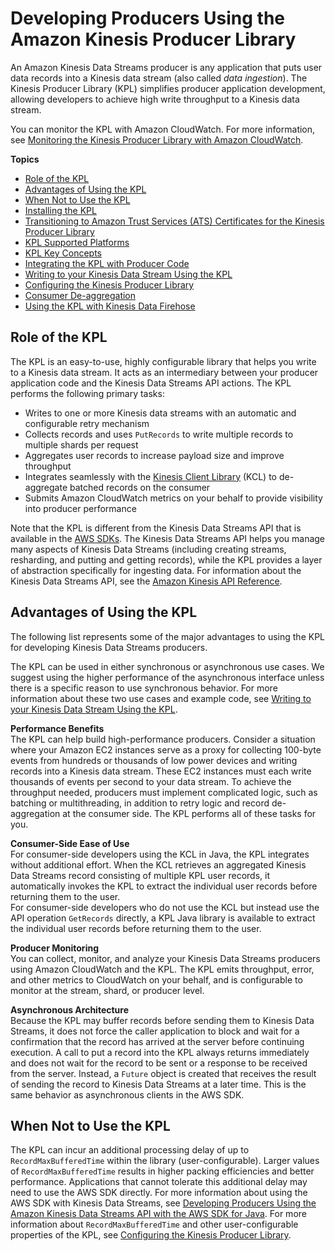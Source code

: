 # Developing Producers Using the Amazon Kinesis Producer Library<a name="developing-producers-with-kpl"></a>

An Amazon Kinesis Data Streams producer is any application that puts user data records into a Kinesis data stream \(also called *data ingestion*\)\. The Kinesis Producer Library \(KPL\) simplifies producer application development, allowing developers to achieve high write throughput to a Kinesis data stream\. 

You can monitor the KPL with Amazon CloudWatch\. For more information, see [Monitoring the Kinesis Producer Library with Amazon CloudWatch](monitoring-with-kpl.md)\.

**Topics**
+ [Role of the KPL](#developing-producers-with-kpl-role)
+ [Advantages of Using the KPL](#developing-producers-with-kpl-advantage)
+ [When Not to Use the KPL](#developing-producers-with-kpl-when)
+ [Installing the KPL](kinesis-kpl-dl-install.md)
+ [Transitioning to Amazon Trust Services \(ATS\) Certificates for the Kinesis Producer Library](kinesis-kpl-upgrades.md)
+ [KPL Supported Platforms](kinesis-kpl-supported-plats.md)
+ [KPL Key Concepts](kinesis-kpl-concepts.md)
+ [Integrating the KPL with Producer Code](kinesis-kpl-integration.md)
+ [Writing to your Kinesis Data Stream Using the KPL](kinesis-kpl-writing.md)
+ [Configuring the Kinesis Producer Library](kinesis-kpl-config.md)
+ [Consumer De\-aggregation](kinesis-kpl-consumer-deaggregation.md)
+ [Using the KPL with Kinesis Data Firehose](kpl-with-firehose.md)

## Role of the KPL<a name="developing-producers-with-kpl-role"></a>

The KPL is an easy\-to\-use, highly configurable library that helps you write to a Kinesis data stream\. It acts as an intermediary between your producer application code and the Kinesis Data Streams API actions\. The KPL performs the following primary tasks: 
+ Writes to one or more Kinesis data streams with an automatic and configurable retry mechanism
+ Collects records and uses `PutRecords` to write multiple records to multiple shards per request
+ Aggregates user records to increase payload size and improve throughput
+ Integrates seamlessly with the [Kinesis Client Library](https://docs.aws.amazon.com/kinesis/latest/dev/developing-consumers-with-kcl.html) \(KCL\) to de\-aggregate batched records on the consumer
+ Submits Amazon CloudWatch metrics on your behalf to provide visibility into producer performance

Note that the KPL is different from the Kinesis Data Streams API that is available in the [AWS SDKs](https://aws.amazon.com/tools/)\. The Kinesis Data Streams API helps you manage many aspects of Kinesis Data Streams \(including creating streams, resharding, and putting and getting records\), while the KPL provides a layer of abstraction specifically for ingesting data\. For information about the Kinesis Data Streams API, see the [Amazon Kinesis API Reference](https://docs.aws.amazon.com/kinesis/latest/APIReference/)\.

## Advantages of Using the KPL<a name="developing-producers-with-kpl-advantage"></a>

The following list represents some of the major advantages to using the KPL for developing Kinesis Data Streams producers\.

The KPL can be used in either synchronous or asynchronous use cases\. We suggest using the higher performance of the asynchronous interface unless there is a specific reason to use synchronous behavior\. For more information about these two use cases and example code, see [Writing to your Kinesis Data Stream Using the KPL](kinesis-kpl-writing.md)\.

**Performance Benefits**  
The KPL can help build high\-performance producers\. Consider a situation where your Amazon EC2 instances serve as a proxy for collecting 100\-byte events from hundreds or thousands of low power devices and writing records into a Kinesis data stream\. These EC2 instances must each write thousands of events per second to your data stream\. To achieve the throughput needed, producers must implement complicated logic, such as batching or multithreading, in addition to retry logic and record de\-aggregation at the consumer side\. The KPL performs all of these tasks for you\. 

**Consumer\-Side Ease of Use**  
For consumer\-side developers using the KCL in Java, the KPL integrates without additional effort\. When the KCL retrieves an aggregated Kinesis Data Streams record consisting of multiple KPL user records, it automatically invokes the KPL to extract the individual user records before returning them to the user\.   
For consumer\-side developers who do not use the KCL but instead use the API operation `GetRecords` directly, a KPL Java library is available to extract the individual user records before returning them to the user\. 

**Producer Monitoring**   
You can collect, monitor, and analyze your Kinesis Data Streams producers using Amazon CloudWatch and the KPL\. The KPL emits throughput, error, and other metrics to CloudWatch on your behalf, and is configurable to monitor at the stream, shard, or producer level\.

**Asynchronous Architecture**   
Because the KPL may buffer records before sending them to Kinesis Data Streams, it does not force the caller application to block and wait for a confirmation that the record has arrived at the server before continuing execution\. A call to put a record into the KPL always returns immediately and does not wait for the record to be sent or a response to be received from the server\. Instead, a `Future` object is created that receives the result of sending the record to Kinesis Data Streams at a later time\. This is the same behavior as asynchronous clients in the AWS SDK\.

## When Not to Use the KPL<a name="developing-producers-with-kpl-when"></a>

The KPL can incur an additional processing delay of up to `RecordMaxBufferedTime` within the library \(user\-configurable\)\. Larger values of `RecordMaxBufferedTime` results in higher packing efficiencies and better performance\. Applications that cannot tolerate this additional delay may need to use the AWS SDK directly\. For more information about using the AWS SDK with Kinesis Data Streams, see [Developing Producers Using the Amazon Kinesis Data Streams API with the AWS SDK for Java](developing-producers-with-sdk.md)\. For more information about `RecordMaxBufferedTime` and other user\-configurable properties of the KPL, see [Configuring the Kinesis Producer Library](kinesis-kpl-config.md)\.